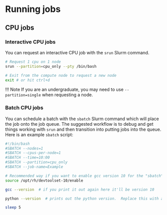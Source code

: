 # Running jobs

## CPU jobs

### Interactive CPU jobs
You can request an interactive CPU job with the `srun` Slurm command. 
```sh
# Request 1 cpu on 1 node
srun --partition=cpu_only --pty /bin/bash

# Exit from the compute node to request a new node
exit # or hit ctrl+d
```

!!! Note
    If you are an undergraduate, you may need to use `--partition=single` when requesting a node.

### Batch CPU jobs
You can schedule a batch with the `sbatch` Slurm command which will place the job onto the job queue. The suggested workflow is to debug and get things working with `srun` and then transition into putting jobs into the queue.
Here is an example `sbatch` script:
```sh
#!/bin/bash
#SBATCH --nodes=1
#SBATCH --cpus-per-node=1
#SBATCH --time=10:00
#SBATCH --partition=cpu_only
#SBATCH --job-name=Example 

# Recommended way if you want to enable gcc version 10 for the "sbatch" session 
source /opt/rh/devtoolset-10/enable

gcc --version  # if you print it out again here it'll be version 10 

python --version  # prints out the python version.  Replace this with a python call to whatever file.

sleep 5
```